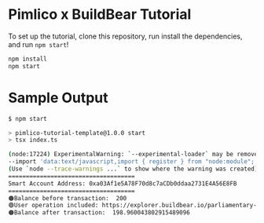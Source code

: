 # Pimlico x BuildBear Tutorial

To set up the tutorial, clone this repository, run install the dependencies, and run `npm start`!

```bash
npm install
npm start
```

# Sample Output

```bash
$ npm start

> pimlico-tutorial-template@1.0.0 start
> tsx index.ts

(node:17224) ExperimentalWarning: `--experimental-loader` may be removed in the future; instead use `register()`:
--import 'data:text/javascript,import { register } from "node:module"; import { pathToFileURL } from "node:url"; register("file%3A///D%3A/WORK/BuildBear/buildbear-pimlico/node_modules/tsx/dist/loader.mjs", pathToFileURL("./"));'
(Use `node --trace-warnings ...` to show where the warning was created)
====================================
Smart Account Address: 0xa03Af1e5A78F70d8c7aCDb0ddaa2731E4A56E8FB
====================================
🟠Balance before transaction:  200
🟢User operation included: https://explorer.buildbear.io/parliamentary-katebishop-6df91ec9/tx/0xccfb6495634234937d934a8d933beccf7b219f27f7b4e3bff89c972ac3222a24
🟠Balance after transaction:  198.960043802915489096
```
